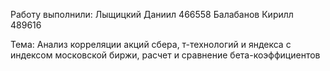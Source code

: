 Работу выполнили:
Лыщицкий Даниил 466558
Балабанов Кирилл 489616

Тема: Анализ корреляции акций сбера, т-технологий и яндекса с индексом московской биржи, расчет и сравнение бета-коэффициентов




